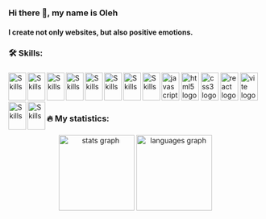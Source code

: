 ### Hi there 👋, my name is Oleh

#### I create not only websites, but also positive emotions.

###

<h3 align="left">🛠   Skills:</h3>

###

<div align="left">
  <img src="https://cdn.jsdelivr.net/gh/devicons/devicon/icons/javascript/javascript-original.svg" width="35" height="55" alt="javascript logo"  />

  <img src="https://cdn.jsdelivr.net/gh/devicons/devicon/icons/html5/html5-original.svg" width="35" height="55" alt="html5 logo"  />

  <img src="https://cdn.jsdelivr.net/gh/devicons/devicon/icons/css3/css3-original.svg" width="35" height="55" alt="css3 logo"  />

  <img src="https://cdn.jsdelivr.net/gh/devicons/devicon/icons/react/react-original.svg" width="35" height="55" alt="react logo"  />

  <img src="https://skillicons.dev/icons?i=vite" width="35" height="55" alt="vite logo"  />
    <img src="https://cdn.jsdelivr.net/gh/devicons/devicon/icons/webpack/webpack-original.svg" alt="Skills" align="left" width="35" height="55"/>  
    <img src="https://cdn.jsdelivr.net/gh/devicons/devicon/icons/typescript/typescript-original.svg" alt="Skills" align="left" width="35" height="55"/>  
  <img src="https://cdn.jsdelivr.net/gh/devicons/devicon/icons/redux/redux-original.svg" alt="Skills" align="left" width="35" height="55"/> 
  <img src="https://upload.wikimedia.org/wikipedia/commons/thumb/a/af/Adobe_Photoshop_CC_icon.svg/1051px-Adobe_Photoshop_CC_icon.svg.png" alt="Skills" align="left" width="35" height="55"/>  
<img src="https://cdn.jsdelivr.net/gh/devicons/devicon/icons/figma/figma-original.svg" alt="Skills" align="left" width="35" height="55"/>

<img src="https://cdn.jsdelivr.net/gh/devicons/devicon/icons/canva/canva-original.svg" alt="Skills" align="left" width="35" height="55"/>  
<img src="https://cdn.jsdelivr.net/gh/devicons/devicon/icons/slack/slack-original.svg" alt="Skills" align="left" width="35" height="55"/>  
<img src="https://cdn.jsdelivr.net/gh/devicons/devicon/icons/vscode/vscode-original.svg" alt="Skills" align="left" width="35" height="55"/>  
<img src="https://cdn.jsdelivr.net/gh/devicons/devicon/icons/git/git-original.svg" alt="Skills" align="left" width="35" height="55"/>  
<img src="https://upload.wikimedia.org/wikipedia/commons/thumb/a/ae/Github-desktop-logo-symbol.svg/2048px-Github-desktop-logo-symbol.svg.png" alt="Skills" align="left" width="35" height="55"/>  
</div>

###

<h3 align="left">🔥   My statistics:</h3>

###

<div align="center">
  <img src="https://github-readme-stats.vercel.app/api?username=olegopolonets&hide_title=false&hide_rank=false&show_icons=true&include_all_commits=true&count_private=true&disable_animations=false&theme=dracula&locale=en&hide_border=false&order=1" height="150" alt="stats graph"  />
  <img src="https://github-readme-stats.vercel.app/api/top-langs?username=olegopolonets&locale=en&hide_title=false&layout=compact&card_width=320&langs_count=5&theme=dracula&hide_border=false&order=2" height="150" alt="languages graph"  />
</div>

###
